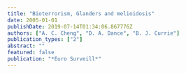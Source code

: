 ```yaml
---
title: "Bioterrorism, Glanders and melioidosis"
date: 2005-01-01
publishDate: 2019-07-14T01:34:06.867776Z
authors: ["A. C. Cheng", "D. A. Dance", "B. J. Currie"]
publication_types: ["2"]
abstract: ""
featured: false
publication: "*Euro Surveill*"
---
```


